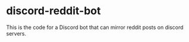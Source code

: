 # discord-reddit-bot
This is the code for a Discord bot that can mirror reddit posts on discord servers.

